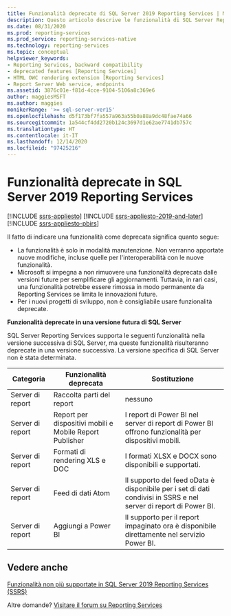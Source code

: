 ```yaml
---
title: Funzionalità deprecate di SQL Server 2019 Reporting Services | Microsoft Docs
description: Questo articolo descrive le funzionalità di SQL Server Reporting Services 2019 che saranno deprecate nella prossima versione di SQL Server Reporting Services.
ms.date: 08/31/2020
ms.prod: reporting-services
ms.prod_service: reporting-services-native
ms.technology: reporting-services
ms.topic: conceptual
helpviewer_keywords:
- Reporting Services, backward compatibility
- deprecated features [Reporting Services]
- HTML OWC rendering extension [Reporting Services]
- Report Server Web service, endpoints
ms.assetid: 3876c01e-f81d-4cce-9104-5106a8c369e6
author: maggiesMSFT
ms.author: maggies
monikerRange: '>= sql-server-ver15'
ms.openlocfilehash: d5f173bf7fa557a963a55b0a88a9dc48fae74a66
ms.sourcegitcommit: 1a544cf4dd2720b124c3697d1e62ae7741db757c
ms.translationtype: HT
ms.contentlocale: it-IT
ms.lasthandoff: 12/14/2020
ms.locfileid: "97425216"
---
```

# <a name="deprecated-features-in-sql-server-2019-reporting-services"></a>Funzionalità deprecate in SQL Server 2019 Reporting Services

[!INCLUDE [ssrs-appliesto](../includes/ssrs-appliesto.md)] [!INCLUDE [ssrs-appliesto-2019-and-later](../includes/ssrs-appliesto-2019-and-later.md)] [!INCLUDE [ssrs-appliesto-pbirs](../includes/ssrs-appliesto-pbirs.md)]

Il fatto di indicare una funzionalità come deprecata significa quanto segue:

- La funzionalità è solo in modalità manutenzione. Non verranno apportate nuove modifiche, incluse quelle per l'interoperabilità con le nuove funzionalità.
- Microsoft si impegna a non rimuovere una funzionalità deprecata dalle versioni future per semplificare gli aggiornamenti. Tuttavia, in rari casi, una funzionalità potrebbe essere rimossa in modo permanente da Reporting Services se limita le innovazioni future.
- Per i nuovi progetti di sviluppo, non è consigliabile usare funzionalità deprecate.

**Funzionalità deprecate in una versione futura di SQL Server**

SQL Server Reporting Services supporta le seguenti funzionalità nella versione successiva di SQL Server, ma queste funzionalità risulteranno deprecate in una versione successiva. La versione specifica di SQL Server non è stata determinata.

| **Categoria** | **Funzionalità deprecata** | **Sostituzione** |
| --- | --- | --- |
| Server di report | Raccolta parti del report | nessuno |
| Server di report | Report per dispositivi mobili e Mobile Report Publisher | I report di Power BI nel server di report di Power BI offrono funzionalità per dispositivi mobili. |
| Server di report | Formati di rendering XLS e DOC | I formati XLSX e DOCX sono disponibili e supportati. |
| Server di report | Feed di dati Atom | Il supporto del feed oData è disponibile per i set di dati condivisi in SSRS e nel server di report di Power BI. |
| Server di report | Aggiungi a Power BI | Il supporto per il report impaginato ora è disponibile direttamente nel servizio Power BI.  |

## <a name="see-also"></a>Vedere anche

[Funzionalità non più supportate in SQL Server 2019 Reporting Services (SSRS)](discontinued-functionality-sql-server-reporting-services-2019.md)

Altre domande? [Visitare il forum su Reporting Services](https://go.microsoft.com/fwlink/?LinkId=620231)
